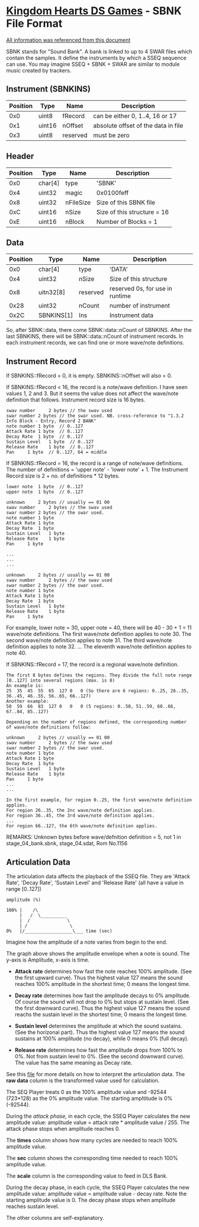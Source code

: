 # [Kingdom Hearts DS Games](../../file-type.md) - SBNK File Format

[All information was referenced from this document](http://www.feshrine.net/hacking/doc/nds-sdat.html)

SBNK stands for "Sound Bank". A bank is linked to up to 4 SWAR files which contain the samples. It define the instruments by which a SSEQ sequence can use. You may imagine SSEQ + SBNK + SWAR are similar to module music created by trackers.

## Instrument (SBNKINS)

| Position | Type | Name | Description 
|----------|------|------|------------
| 0x0 | uint8 | fRecord | can be either 0, 1..4, 16 or 17
| 0x1 | uint16 | nOffset | absolute offset of the data in file
| 0x3 | uint8 | reserved | must be zero

## Header

| Position | Type | Name | Description 
|----------|------|------|------------
| 0x0 | char[4] | type | 'SBNK'
| 0x4 | uint32 | magic | 0x0100feff
| 0x8 | uint32 | nFileSize | Size of this SBNK file
| 0xC | uint16 | nSize | Size of this structure = 16
| 0xE | uint16 | nBlock | Number of Blocks = 1

## Data

| Position | Type | Name | Description 
|----------|------|------|------------
| 0x0 | char[4] | type | 'DATA'
| 0x4 | uint32 | nSize | Size of this structure
| 0x8 | uitn32[8] | reserved | reserved 0s, for use in runtime
| 0x28 | uint32 | nCount | number of instrument
| 0x2C | SBNKINS[1] | Ins | Instrument data

So, after SBNK::data, there come SBNK::data::nCount of SBNKINS. After the last SBNKINS, there will be SBNK::data::nCount of instrument records. In each instrument records, we can find one or more wave/note definitions.

## Instrument Record

If SBNKINS::fRecord = 0, it is empty. SBNKINS::nOffset will also = 0.

If SBNKINS::fRecord < 16, the record is a note/wave definition. I have seen values 1, 2 and 3. But it seems the value does not affect the wave/note definition that follows. Instrument record size is 16 bytes.

```
swav number 	2 bytes	// the swav used
swar number	2 bytes	// the swar used. NB. cross-reference to "1.3.2 Info Block - Entry, Record 2 BANK" 
note number	1 byte 	// 0..127
Attack Rate	1 byte	// 0..127
Decay Rate	1 byte	// 0..127
Sustain Level	1 byte	// 0..127
Release Rate	1 byte	// 0..127
Pan		1 byte	// 0..127, 64 = middle
```

If SBNKINS::fRecord = 16, the record is a range of note/wave definitions. The number of definitions = 'upper note' - 'lower note' + 1. The Instrument Record size is 2 + no. of definitions * 12 bytes.

```
lower note	1 byte 	// 0..127
upper note	1 byte 	// 0..127

unknown		2 bytes	// usually == 01 00
swav number 	2 bytes	// the swav used
swar number	2 bytes	// the swar used. 
note number	1 byte
Attack Rate	1 byte
Decay Rate	1 byte
Sustain Level	1 byte
Release Rate	1 byte
Pan		1 byte

...
...
...

unknown		2 bytes	// usually == 01 00
swav number 	2 bytes	// the swav used
swar number	2 bytes	// the swar used. 
note number	1 byte
Attack Rate	1 byte
Decay Rate	1 byte
Sustain Level	1 byte
Release Rate	1 byte
Pan		1 byte
```

For example, lower note = 30, upper note = 40, there will be 40 - 30 + 1 = 11 wave/note definitions.
The first wave/note definition applies to note 30.
The second wave/note definition applies to note 31.
The third wave/note definition applies to note 32.
...
The eleventh wave/note definition applies to note 40.

If SBNKINS::fRecord = 17, the record is a regional wave/note definition.

```
The first 8 bytes defines the regions. They divide the full note range [0..127] into several regions (max. is 8)
An example is:
25  35  45  55  65  127 0   0 (So there are 6 regions: 0..25, 26..35, 36..45, 46..55, 56..65, 66..127)
Another example:
50  59  66  83  127 0   0   0 (5 regions: 0..50, 51..59, 60..66, 67..84, 85..127)

Depending on the number of regions defined, the corresponding number of wave/note definitions follow:

unknown		2 bytes	// usually == 01 00
swav number 	2 bytes	// the swav used
swar number	2 bytes	// the swar used. 
note number	1 byte	
Attack Rate	1 byte
Decay Rate	1 byte
Sustain Level	1 byte
Release Rate	1 byte
Pan		1 byte
...
...

In the first example, for region 0..25, the first wave/note definition applies.
For region 26..35, the 2nc wave/note definition applies.
For region 36..45, the 3rd wave/note definition applies.
... 
For region 66..127, the 6th wave/note definition applies.
```
  
REMARKS: Unknown bytes before wave/defnition definition = 5, not 1 in stage_04_bank.sbnk, stage_04.sdat, Rom No.1156
  
## Articulation Data

The articulation data affects the playback of the SSEQ file. They are 'Attack Rate', 'Decay Rate', 'Sustain Level' and 'Release Rate' (all have a value in range [0..127])

```
amplitude (%)

100% |    /\
     |   /  \__________
     |  /              \
     | /                \
0%   |/__________________\___ time (sec)
```

Imagine how the amplitude of a note varies from begin to the end.

The graph above shows the amplitude envelope when a note is sound. The y-axis is Amplitude, x-axis is time.

* __Attack rate__ determines how fast the note reaches 100% amplitude. (See the first upward curve). Thus the highest value 127 means the sound reaches 100% amplitude in the shortest time; 0 means the longest time.

* __Decay rate__ determines how fast the amplitude decays to 0% amplitude. Of course the sound will not drop to 0% but stops at sustain level. (See the first downward curve). Thus the highest value 127 means the sound reachs the sustain level in the shortest time; 0 means the longest time.

* __Sustain level__ determines the amplitude at which the sound sustains. (See the horizonal part). Thus the highest value 127 means the sound sustains at 100% amplitude (no decay), while 0 means 0% (full decay).

* __Release rate__ determines how fast the amplitude drops from 100% to 0%. Not from sustain level to 0%. (See the second downward curve). The value has the same meaning as Decay rate.

See this [file](http://www.feshrine.net/hacking/doc/articulation.htm) for more details on how to interpret the articulation data. The __raw data__ column is the transformed value used for calculation.

The SEQ Player treats 0 as the 100% amplitude value and -92544 (723*128) as the 0% amplitude value. The starting ampltitude is 0% (-92544).

During the _attack phase,_ in each cycle, the SSEQ Player calculates the new amplitude value: amplitude value = attack rate * amplitude value / 255. The attack phase stops when amplitude reaches 0.

The __times__ column shows how many cycles are needed to reach 100% amplitude value.

The __sec__ column shows the corresponding time needed to reach 100% amplitude value.

The __scale__ column is the corresponding value to feed in DLS Bank.

During the decay phase, in each cycle, the SSEQ Player calculates the new amplitude value: amplitude value = amplitude value - decay rate. Note the starting amplitude value is 0. The decay phase stops when amplitude reaches sustain level.

The other columns are self-explanatory.



